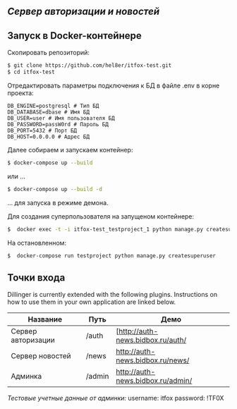 
## _Сервер авторизации и новостей_




## Запуск в Docker-контейнере




Скопировать репозиторий:

```sh
$ git clone https://github.com/hel8er/itfox-test.git
$ cd itfox-test
```

Отредактировать параметры подключения к БД в файле .env в корне проекта:

```
DB_ENGINE=postgresql # Тип БД
DB_DATABASE=dbase # Имя БД
DB_USER=user # Имя пользователя БД
DB_PASSWORD=passW0rd # Пароль БД
DB_PORT=5432 # Порт БД
DB_HOST=0.0.0.0 # Адрес БД
```
Далее собираем и запускаем контейнер:

```sh
$ docker-compose up --build
```
или ...
```sh
$ docker-compose up --build -d
```
... для запуска в режиме демона.


Для создания суперпользователя на запущеном контейнере:
```sh
$  docker exec -t -i itfox-test_testproject_1 python manage.py createsuperuser
```
На остановленном:
```sh
$  docker-compose run testproject python manage.py createsuperuser
```

## Точки входа

Dillinger is currently extended with the following plugins.
Instructions on how to use them in your own application are linked below.

| Название | Путь | Демо |
| ------ | ------ | ------------|
| Сервер авторизации | /auth | [http://auth-news.bidbox.ru/auth/ |
| Сервер новостей | /news | http://auth-news.bidbox.ru/news/|
| Админка | /admin |  http://auth-news.bidbox.ru/admin/ |

_Тестовые учетные данные от админки:_
username: itfox
password: !TF0X
